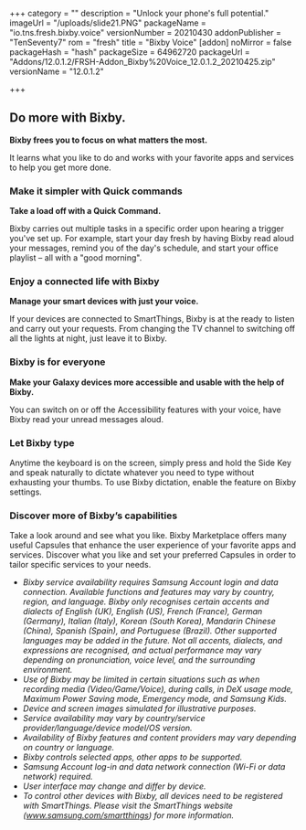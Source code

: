 +++
category = ""
description = "Unlock your phone's full potential."
imageUrl = "/uploads/slide21.PNG"
packageName = "io.tns.fresh.bixby.voice"
versionNumber = 20210430
addonPublisher = "TenSeventy7"
rom = "fresh"
title = "Bixby Voice"
[addon]
noMirror = false
packageHash = "hash"
packageSize = 64962720
packageUrl = "Addons/12.0.1.2/FRSH-Addon_Bixby%20Voice_12.0.1.2_20210425.zip"
versionName = "12.0.1.2"

+++
## Do more with Bixby.

**Bixby frees you to focus on what matters the most.**

It learns what you like to do and works with your favorite apps and services to help you get more done.

### Make it simpler with Quick commands

**Take a load off with a Quick Command.**

Bixby carries out multiple tasks in a specific order upon hearing a trigger you've set up. For example, start your day fresh by having Bixby read aloud your messages, remind you of the day's schedule, and start your office playlist – all with a "good morning".

### Enjoy a connected life with Bixby

**Manage your smart devices with just your voice.**

If your devices are connected to SmartThings, Bixby is at the ready to listen and carry out your requests. From changing the TV channel to switching off all the lights at night, just leave it to Bixby.

### Bixby is for everyone

**Make your Galaxy devices more accessible and usable with the help of Bixby.**

You can switch on or off the Accessibility features with your voice, have Bixby read your unread messages aloud.

### Let Bixby type

Anytime the keyboard is on the screen, simply press and hold the Side Key and speak naturally to dictate whatever you need to type without exhausting your thumbs. To use Bixby dictation, enable the feature on Bixby settings.

### Discover more of Bixby’s capabilities

Take a look around and see what you like. Bixby Marketplace offers many useful Capsules that enhance the user experience of your favorite apps and services. Discover what you like and set your preferred Capsules in order to tailor specific services to your needs.

* _Bixby service availability requires Samsung Account login and data connection. Available functions and features may vary by country, region, and language. Bixby only recognises certain accents and dialects of English (UK), English (US), French (France), German (Germany), Italian (Italy), Korean (South Korea), Mandarin Chinese (China), Spanish (Spain), and Portuguese (Brazil). Other supported languages may be added in the future. Not all accents, dialects, and expressions are recognised, and actual performance may vary depending on pronunciation, voice level, and the surrounding environment._
* _Use of Bixby may be limited in certain situations such as when recording media (Video/Game/Voice), during calls, in DeX usage mode, Maximum Power Saving mode, Emergency mode, and Samsung Kids._
* _Device and screen images simulated for illustrative purposes._
* _Service availability may vary by country/service provider/language/device model/OS version._
* _Availability of Bixby features and content providers may vary depending on country or language._
* _Bixby controls selected apps, other apps to be supported._
* _Samsung Account log-in and data network connection (Wi-Fi or data network) required._
* _User interface may change and differ by device._
* _To control other devices with Bixby, all devices need to be registered with SmartThings. Please visit the SmartThings website (www.samsung.com/smartthings) for more information._